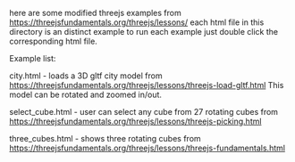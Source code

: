 here are some modified threejs examples from https://threejsfundamentals.org/threejs/lessons/
each html file in this directory is an distinct example
to run each example just double click the corresponding html file.

Example list:

city.html - loads a 3D gltf city model from https://threejsfundamentals.org/threejs/lessons/threejs-load-gltf.html
This model can be rotated and zoomed in/out.

select_cube.html - user can select any cube from 27 rotating cubes
from https://threejsfundamentals.org/threejs/lessons/threejs-picking.html

three_cubes.html - shows three rotating cubes
from https://threejsfundamentals.org/threejs/lessons/threejs-fundamentals.html
